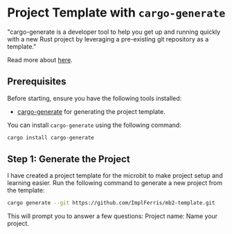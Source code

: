 # Project Template with `cargo-generate`

"cargo-generate is a developer tool to help you get up and running quickly with a new Rust project by leveraging a pre-existing git repository as a template."

Read more about [here](https://github.com/cargo-generate/cargo-generate).
 
## Prerequisites

Before starting, ensure you have the following tools installed:

- [cargo-generate](https://github.com/cargo-generate/cargo-generate) for generating the project template.

You can install `cargo-generate` using the following command:
```sh
cargo install cargo-generate
```

## Step 1: Generate the Project

I have created a project template for the microbit to make project setup and learning easier. Run the following command to generate a new project from the template:

```sh
cargo generate --git https://github.com/ImplFerris/mb2-template.git
```

This will prompt you to answer a few questions:
Project name: Name your project.

